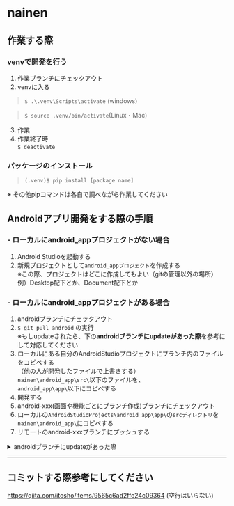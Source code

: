 # nainen

## 作業する際
### **venvで開発を行う**
1. 作業ブランチにチェックアウト
2. venvに入る
 > ```$ .\.venv\Scripts\activate``` (windows)

 > ```$ source .venv/bin/activate```(Linux・Mac)
3. 作業
4. 作業終了時  
 ```$ deactivate```
### パッケージのインストール
> ```(.venv)$ pip install [package name]```

※ その他pipコマンドは各自で調べながら作業してください

## Androidアプリ開発をする際の手順
### **-  ローカルにandroid_appプロジェクトがない場合**
1. Android Studioを起動する
2. 新規プロジェクトとして```android_appプロジェクト```を作成する  
※この際、プロジェクトはどこに作成してもよい（gitの管理以外の場所）  
例）Desktop配下とか、Document配下とか

### **- ローカルにandroid_appプロジェクトがある場合**
1. androidブランチにチェックアウト
2. ```$ git pull android``` の実行  
※もしupdateされたら、下の**androidブランチにupdateがあった際**を参考にして対応してください
3. ローカルにある自分のAndroidStudioプロジェクトにブランチ内のファイルをコピペする  
（他の人が開発したファイルで上書きする）  
```nainen\android_app\src\```以下のファイルを、  
```android_app\app\```以下にコピペする
4. 開発する
5. android-xxx(画面や機能ごとにブランチ作成)ブランチにチェックアウト
6. ローカルの```AndroidStudioProjects\android_app\app\```の```srcディレクトリ```を```nainen\android_app\```にコピペする
7. リモートのandroid-xxxブランチにプッシュする

<details><summary>androidブランチにupdateがあった際</summary>

1. android-xxx(任意のブランチ名)にチェックアウトする  
```$ git checkout android-xxx(任意のブランチ名)```
2. androidブランチをandroid-xxx(任意のブランチ名)にマージする  
```$ git merge android```
3. 上の**ローカルにandroid_appプロジェクトがある場合**へ移動  

</details>

*****
## コミットする際参考にしてください
https://qiita.com/itosho/items/9565c6ad2ffc24c09364
(空行はいらない)